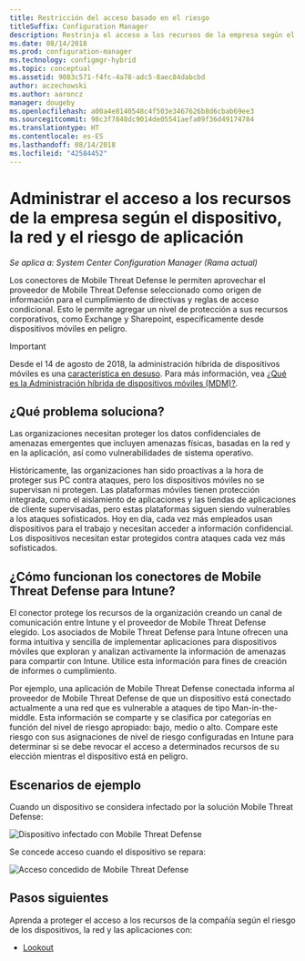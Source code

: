 ```yaml
---
title: Restricción del acceso basado en el riesgo
titleSuffix: Configuration Manager
description: Restrinja el acceso a los recursos de la empresa según el dispositivo, la red y el riesgo de aplicación.
ms.date: 08/14/2018
ms.prod: configuration-manager
ms.technology: configmgr-hybrid
ms.topic: conceptual
ms.assetid: 9083c571-f4fc-4a78-adc5-8aec84dabcbd
author: aczechowski
ms.author: aaroncz
manager: dougeby
ms.openlocfilehash: a00a4e8140548c4f503e3467626b8d6cbab69ee3
ms.sourcegitcommit: 98c3f7848dc9014de05541aefa09f36d49174784
ms.translationtype: HT
ms.contentlocale: es-ES
ms.lasthandoff: 08/14/2018
ms.locfileid: "42584452"
---
```

# <a name="manage-access-to-company-resource-based-on-device-network-and-application-risk"></a>Administrar el acceso a los recursos de la empresa según el dispositivo, la red y el riesgo de aplicación

*Se aplica a: System Center Configuration Manager (Rama actual)*

Los conectores de Mobile Threat Defense le permiten aprovechar el proveedor de Mobile Threat Defense seleccionado como origen de información para el cumplimiento de directivas y reglas de acceso condicional. Esto le permite agregar un nivel de protección a sus recursos corporativos, como Exchange y Sharepoint, específicamente desde dispositivos móviles en peligro.

> [!Important]  
> Desde el 14 de agosto de 2018, la administración híbrida de dispositivos móviles es una [característica en desuso](/sccm/core/plan-design/changes/deprecated/removed-and-deprecated-cmfeatures). Para más información, vea [¿Qué es la Administración híbrida de dispositivos móviles (MDM)?](/sccm/mdm/understand/hybrid-mobile-device-management). <!--Intune feature 2683117-->  



## <a name="what-problem-does-this-solve"></a>¿Qué problema soluciona?

Las organizaciones necesitan proteger los datos confidenciales de amenazas emergentes que incluyen amenazas físicas, basadas en la red y en la aplicación, así como vulnerabilidades de sistema operativo.

Históricamente, las organizaciones han sido proactivas a la hora de proteger sus PC contra ataques, pero los dispositivos móviles no se supervisan ni protegen. Las plataformas móviles tienen protección integrada, como el aislamiento de aplicaciones y las tiendas de aplicaciones de cliente supervisadas, pero estas plataformas siguen siendo vulnerables a los ataques sofisticados. Hoy en día, cada vez más empleados usan dispositivos para el trabajo y necesitan acceder a información confidencial. Los dispositivos necesitan estar protegidos contra ataques cada vez más sofisticados.



## <a name="how-the-intune-mobile-threat-defense-connectors-work"></a>¿Cómo funcionan los conectores de Mobile Threat Defense para Intune?

El conector protege los recursos de la organización creando un canal de comunicación entre Intune y el proveedor de Mobile Threat Defense elegido. Los asociados de Mobile Threat Defense para Intune ofrecen una forma intuitiva y sencilla de implementar aplicaciones para dispositivos móviles que exploran y analizan activamente la información de amenazas para compartir con Intune. Utilice esta información para fines de creación de informes o cumplimiento. 

Por ejemplo, una aplicación de Mobile Threat Defense conectada informa al proveedor de Mobile Threat Defense de que un dispositivo está conectado actualmente a una red que es vulnerable a ataques de tipo Man-in-the-middle. Esta información se comparte y se clasifica por categorías en función del nivel de riesgo apropiado: bajo, medio o alto. Compare este riesgo con sus asignaciones de nivel de riesgo configuradas en Intune para determinar si se debe revocar el acceso a determinados recursos de su elección mientras el dispositivo está en peligro.



## <a name="sample-scenarios"></a>Escenarios de ejemplo

Cuando un dispositivo se considera infectado por la solución Mobile Threat Defense:

![Dispositivo infectado con Mobile Threat Defense](../media/mtp/MTD-image-1.png)

Se concede acceso cuando el dispositivo se repara:

![Acceso concedido de Mobile Threat Defense](../media/mtp/MTD-image-2.png)



## <a name="next-steps"></a>Pasos siguientes

Aprenda a proteger el acceso a los recursos de la compañía según el riesgo de los dispositivos, la red y las aplicaciones con:

- [Lookout](https://docs.microsoft.com/intune/deploy-use/lookout-mobile-threat-defense-connector)